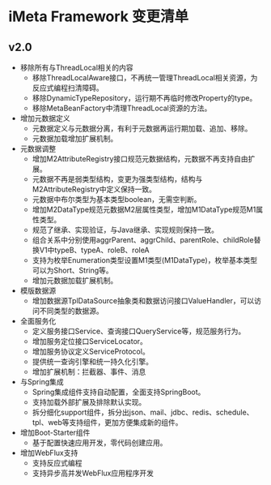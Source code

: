 # iMeta Framework 变更清单

## v2.0
- 移除所有与ThreadLocal相关的内容
  - 移除ThreadLocalAware接口，不再统一管理ThreadLocal相关资源，为反应式编程扫清障碍。
  - 移除DynamicTypeRepository，运行期不再临时修改Property的type。
  - 移除MetaBeanFactory中清理ThreadLocal资源的方法。
- 增加元数据定义
  - 元数据定义与元数据分离，有利于元数据再运行期加载、追加、移除。
  - 元数据加载增加扩展机制。
- 元数据调整
  - 增加M2AttributeRegistry接口规范元数据结构，元数据不再支持自由扩展。
  - 元数据不再是弱类型结构，变更为强类型结构，结构与M2AttributeRegistry中定义保持一致。
  - 元数据中布尔类型为基本类型boolean，无需空判断。
  - 增加M2DataType规范元数据M2层属性类型，增加M1DataType规范M1属性类型。
  - 规范了继承、实现验证，与Java继承、实现规则保持一致。
  - 组合关系中分别使用aggrParent、aggrChild、parentRole、childRole替换V1中typeB、typeA、roleB、roleA
  - 支持为枚举Enumeration类型设置M1类型(M1DataType)，枚举基本类型可以为Short、String等。
  - 增加元数据加载扩展机制。
- 模版数据源
  - 增加数据源TplDataSource<M>抽象类和数据访问接口ValueHandler<M>，可以访问不同类型的数据源。
- 全面服务化
  - 定义服务接口Service、查询接口QueryService等，规范服务行为。
  - 增加服务定位接口ServiceLocator。
  - 增加服务协议定义ServiceProtocol。
  - 提供统一查询引擎和统一持久化引擎。
  - 增加扩展机制：拦截器、事件、消息
- 与Spring集成
  - Spring集成组件支持自动配置，全面支持SpringBoot。
  - 支持加载外部扩展及排除默认实现。
  - 拆分细化support组件，拆分出json、mail、jdbc、redis、schedule、tpl、web等支持组件，更加方便集成新的组件。
- 增加Boot-Starter组件
  - 基于配置快速应用开发，零代码创建应用。
- 增加WebFlux支持
  - 支持反应式编程
  - 支持异步高并发WebFlux应用程序开发